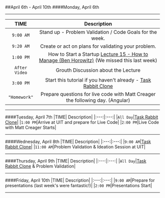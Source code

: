 ##April 6th - April 10th
####Monday, April 6th

---
|TIME| Description|
|:---:|:---:|
|`9:00 AM`|Stand up - Problem Validation / Code Goals for the week.|
|`9:20 AM`|Create or act on plans for validating your problem.|
|`1:00 PM`|How to Start a Startup [Lecture 15 - How to Manage (Ben Horowitz)](https://www.youtube.com/watch?v=uVhTvQXfibU) (We missed this last week)|
|`After Video`|Grouth Discussion about the Lecture|
|`3:00 PM`|Start this tutorial if you haven't already - [Task Rabbit Clone](../../technology/programming/task-rabbit-clone.md)
|`"Homework"`|Prepare questions for live code with Matt Creager the following day. (Angular)|

---
####Tuesday, April 7th
|TIME| Description|
|:---:|:---:|
|`All Day`|[Task Rabbit Clone](../../technology/programming/task-rabbit-clone.md)|
|`1:00 PM`|Arrive at UIT and prepare for Live Code|
|`2:00 PM`|Live Code with Matt Creager Starts|

---
####Wednesday, April 8th
|TIME| Description|
|:---:|:---:|
|`9:00 AM`|[Task Rabbit Clone](../../technology/programming/task-rabbit-clone.md)|
|`11:00 AM`|Problem Validation & Ideation Session at UIT|

---
####Thursday, April 9th
|TIME| Description|
|:---:|:---:|
|`All Day`|[Task Rabbit Clone](../../technology/programming/task-rabbit-clone.md) & Problem Validation|

---
####Friday, April 10th
|TIME| Description|
|:---:|:---:|
|`9:00 AM`|Prepare for presentations (last week's were fantastic!)|
|`2:00 PM`|Presentations Start|

---
